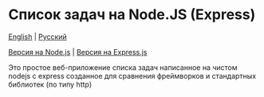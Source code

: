 # Список задач на Node.JS (Express)

[English](README.md) | [Русский](README.ru.md)

[Версия на Node.js](https://github.com/TheEnderOfficial/Basic-NodeJS-TodoList) | [Версия на Express.js](https://github.com/TheEnderOfficial/Basic-Express-TodoList)

Это простое веб-приложение списка задач написанное на чистом nodejs с express созданное для сравнения фреймворков и стандартных библиотек (по типу http)
